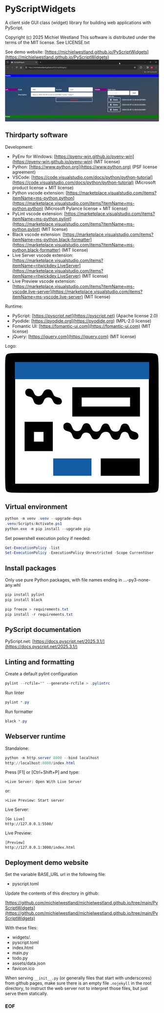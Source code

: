 # PyScriptWidgets

A client side GUI class (widget) library for building web applications with PyScript.

Copyright (c) 2025 Michiel Westland
This software is distributed under the terms of the MIT license. See LICENSE.txt

See demo website: [https://michielwestland.github.io/PyScriptWidgets](https://michielwestland.github.io/PyScriptWidgets)
![Demo screenshot](assets/demo-screenshot.png?raw=true "Demo screenshot")

## Thirdparty software

Development:

- PyEnv for Windows: [https://pyenv-win.github.io/pyenv-win](https://pyenv-win.github.io/pyenv-win) (MIT license)
- Python: [https://www.python.org](https://www.python.org) (PSF license agreement)
- VSCode: [https://code.visualstudio.com/docs/python/python-tutorial](https://code.visualstudio.com/docs/python/python-tutorial) (Microsoft product license + MIT license)
- Python vscode extension: [https://marketplace.visualstudio.com/items?itemName=ms-python.python](https://marketplace.visualstudio.com/items?itemName=ms-python.python) (Microsoft Pylance license + MIT license)
- PyLint vscode extension: [https://marketplace.visualstudio.com/items?itemName=ms-python.pylint](https://marketplace.visualstudio.com/items?itemName=ms-python.pylint) (MIT license)
- Black vscode extension: [https://marketplace.visualstudio.com/items?itemName=ms-python.black-formatter](https://marketplace.visualstudio.com/items?itemName=ms-python.black-formatter) (MIT license)
- Live Server vscode extension: [https://marketplace.visualstudio.com/items?itemName=ritwickdey.LiveServer](https://marketplace.visualstudio.com/items?itemName=ritwickdey.LiveServer) (MIT license)
- Live Preview vscode extension: [https://marketplace.visualstudio.com/items?itemName=ms-vscode.live-server](https://marketplace.visualstudio.com/items?itemName=ms-vscode.live-server) (MIT license)

Runtime:

- PyScript: [https://pyscript.net](https://pyscript.net) (Apache license 2.0)
- Pyodide: [https://pyodide.org](https://pyodide.org) (MPL-2.0 license)
- Fomantic UI: [https://fomantic-ui.com](https://fomantic-ui.com) (MIT license)
- jQuery: [https://jquery.com](https://jquery.com) (MIT license)

Logo:

![Logo](assets/logo.svg)

## Virtual environment

```powershell
python -m venv .venv --upgrade-deps
.venv/Scripts/Activate.ps1
python.exe -m pip install --upgrade pip
```

Set powershell execution policy if needed:

```powershell
Get-ExecutionPolicy -list
Set-ExecutionPolicy -ExecutionPolicy Unrestricted -Scope CurrentUser
```

## Install packages

Only use pure Python packages, with file names ending in ...-py3-none-any.whl

```powershell
pip install pylint
pip install black
```

```powershell
pip freeze > requirements.txt
pip install -r requirements.txt
```

## PyScript documentation

PyScript.net: [https://docs.pyscript.net/2025.3.1/](https://docs.pyscript.net/2025.3.1/)

## Linting and formatting

Create a default pylint configuration

```powershell
pylint --rcfile="" --generate-rcfile > .pylintrc
```

Run linter

```powershell
pylint *.py
```

Run formatter

```powershell
black *.py
```

## Webserver runtime

Standalone:

```powershell
python -m http.server 8000 --bind localhost
http://localhost:8000/index.html
```

Press [F1] or [Ctrl+Shift+P] and type:

```text
>Live Server: Open With Live Server
```

or:

```text
>Live Preview: Start server
```

Live Server:

```text
[Go Live]
http://127.0.0.1:5500/
```

Live Preview:

```text
[Preview]
http://127.0.0.1:3000/index.html
```

## Deployment demo website

Set the variable BASE_URL url in the following file:

- pyscript.toml

Update the contents of this directory in github:

[https://github.com/michielwestland/michielwestland.github.io/tree/main/PyScriptWidgets](https://github.com/michielwestland/michielwestland.github.io/tree/main/PyScriptWidgets)

With these files:

- widgets/*.*
- pyscript.toml
- index.html
- main.py
- todo.py
- assets/data.json
- favicon.ico

When serving `__init__.py` (or generally files that start with underscores) from github pages,
make sure there is an empty file `.nojekyll` in the root directory, to instruct the web server
not to interpret those files, but just serve them statically.

### EOF

